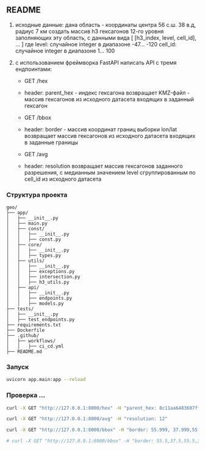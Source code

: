 ## README

1. исходные данные:
дана область - координаты центра 56 с.ш. 38 в.д, радиус 7 км
создать массив h3 гексагонов 12-го уровня заполняющих эту область, с данными вида
[ [h3_index, level, cell_id], ... ]
где
	level: случайное integer в диапазоне -47... -120
	cell_id: случайное integer в диапазоне 1... 100

2. c использованием фреймворка FastAPI написать API с тремя ендпоинтами:

   - GET /hex
   - header: parent_hex - индекс гексагона
возвращает KMZ-файл - массив гексагонов из исходного датасета входящих в
заданный гексагон

   - GET /bbox
   - header: border - массив координат границ выборки lon/lat
возвращает массив гексагонов из исходного датасета входящих в заданные границы
   - GET /avg
   - header: resolution
возвращает массив гексагонов заданного разрешения, с медианным значением level
сгруппированным по cell_id из исходного датасета

### Структура проекта

```
geo/
├── app/
│   ├── __init__.py
│   ├── main.py
│   ├── const/
│   │   ├── __init__.py
│   │   ├── const.py
│   ├── core/
│   │   ├── __init__.py
│   │   ├── types.py
│   ├── utils/
│   │   ├── __init__.py
│   │   ├── exceptions.py
│   │   ├── intersection.py
│   │   ├── h3_utils.py
│   ├── api/
│   │   ├── __init__.py
│   │   ├── endpoints.py
│   │   ├── models.py
├── tests/
│   ├── __init__.py
│   ├── test_endpoints.py
├── requirements.txt
├── Dockerfile
├── .github/
│   ├── workflows/
│   │   ├── ci_cd.yml
├── README.md
```

### Запуск

```bash
uvicorn app.main:app --reload
```

### Проверка ...

```bash
curl -X GET "http://127.0.0.1:8000/hex" -H "parent_hex: 8c11aa6483607ff"
```

```bash
curl -X GET "http://127.0.0.1:8000/avg" -H "resolution: 12"
```

```bash
curl -X GET "http://127.0.0.1:8000/bbox" -H "border: 55.999, 37.999,55.999, 38.001,56.001, 38.001,56.001, 37.999,55.999, 37.999"
```

```bash
# curl -X GET "http://127.0.0.1:8000/bbox" -H "border: 55.5,37.5,55.5,38.5,56.5,38.5,55.5,37.5"
```
